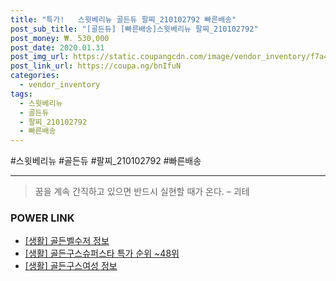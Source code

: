```yaml
--- 
title: "특가!   스윗베리뉴 골든듀 팔찌_210102792 빠른배송" 
post_sub_title: "[골든듀] [빠른배송]스윗베리뉴 팔찌_210102792" 
post_money: ₩. 530,000 
post_date: 2020.01.31 
post_img_url: https://static.coupangcdn.com/image/vendor_inventory/f7a4/0594934a89647c4f031e5d29a6a0bbf594e3c483a496e6ac35ef160cba13.jpg 
post_link_url: https://coupa.ng/bnIfuN 
categories: 
  - vendor_inventory 
tags: 
  - 스윗베리뉴 
  - 골든듀 
  - 팔찌_210102792 
  - 빠른배송 
--- 
```

  #스윗베리뉴 #골든듀 #팔찌_210102792 #빠른배송 
<hr> 

> 꿈을 계속 간직하고 있으면 반드시 실현할 때가 온다. – 괴테 


### POWER LINK

* <a href="https://blog.naver.com/fasyy4321/221764977043" target="_blank"> [생활] 골든벨수저 정보 </a>
* <a href="https://blog.naver.com/sakai111/221790696974" target="_blank"> [생활] 골든구스슈퍼스타 특가 순위 ~48위</a>
* <a href="https://blog.naver.com/santokki14/221767959191" target="_blank"> [생활] 골든구스여성 정보 </a>
